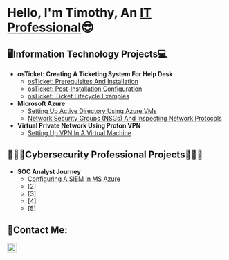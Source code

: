 <h1>Hello, I'm Timothy, An <a href="https://linkedin.com/in/timtech369">IT Professional</a>😎</h1>

<h2>🖥️Information Technology Projects💻</h2>

- <b>osTicket: Creating A Ticketing System For Help Desk</b>
  - [osTicket: Prerequisites And Installation](https://github.com/timxtek/osticket-prereqs4)
  - [osTicket: Post-Installation Configuration](https://github.com/timxtek/post-install-config4)
  - [osTicket: Ticket Lifecycle Examples](https://github.com/timxtek/ticket-lifecycle4)
- <b>Microsoft Azure</b>
  - [Setting Up Active Directory Using Azure VMs](https://github.com/timxtek/configure-ad4)
  - [Network Security Groups (NSGs) And Inspecting Network Protocols](https://github.com/timxtek/azure-network-protocols4)
- <b>Virtual Private Network Using Proton VPN</b>
  - [Setting Up VPN In A Virtual Machine](https://github.com/timxtek/setup-vpn4)
<h2>👨🏿‍💻Cybersecurity Professional Projects👨🏿‍💻</h2>

- <b>SOC Analyst Journey</b>
  - [Configuring A SIEM In MS Azure](https://github.com/timxtek/Configuring-siem4)
  - [2]
  - [3]
  - [4]
  - [5]

<h2>📧Contact Me:</h2>

[<img align="left" alt="Josh | LinkedIn" width="22px" src="https://cdn.jsdelivr.net/npm/simple-icons@v3/icons/linkedin.svg" />][linkedin]


[linkedin]: https://linkedin.com/in/timtech369
